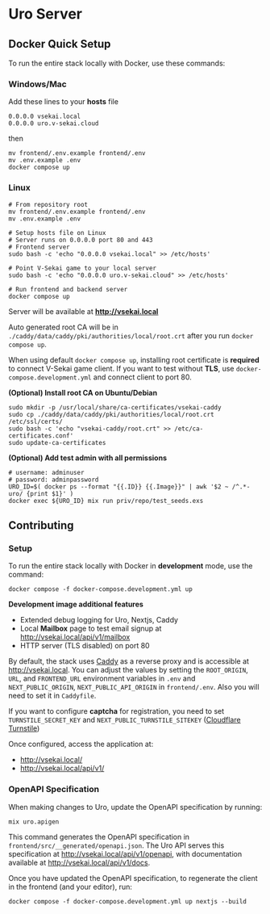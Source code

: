 # Uro Server
## Docker Quick Setup

To run the entire stack locally with Docker, use these commands:

### Windows/Mac

Add these lines to your **hosts** file
```
0.0.0.0 vsekai.local
0.0.0.0 uro.v-sekai.cloud
```
then
```
mv frontend/.env.example frontend/.env
mv .env.example .env
docker compose up
```
### Linux
```
# From repository root
mv frontend/.env.example frontend/.env
mv .env.example .env

# Setup hosts file on Linux
# Server runs on 0.0.0.0 port 80 and 443
# Frontend server
sudo bash -c 'echo "0.0.0.0 vsekai.local" >> /etc/hosts'

# Point V-Sekai game to your local server
sudo bash -c 'echo "0.0.0.0 uro.v-sekai.cloud" >> /etc/hosts'

# Run frontend and backend server
docker compose up
```

Server will be available at **http://vsekai.local**

Auto generated root CA will be in `./caddy/data/caddy/pki/authorities/local/root.crt` after you run `docker compose up`.

When using default `docker compose up`, installing root certificate is **required** to connect V-Sekai game client. 
If you want to test without **TLS**, use `docker-compose.development.yml` and connect client to port 80.

**(Optional) Install root CA on Ubuntu/Debian**
```
sudo mkdir -p /usr/local/share/ca-certificates/vsekai-caddy
sudo cp ./caddy/data/caddy/pki/authorities/local/root.crt /etc/ssl/certs/
sudo bash -c 'echo "vsekai-caddy/root.crt" >> /etc/ca-certificates.conf'
sudo update-ca-certificates
```

**(Optional) Add test admin with all permissions**
```
# username: adminuser
# password: adminpassword
URO_ID=$( docker ps --format "{{.ID}} {{.Image}}" | awk '$2 ~ /^.*-uro/ {print $1}' )
docker exec ${URO_ID} mix run priv/repo/test_seeds.exs
```

## Contributing

### Setup

To run the entire stack locally with Docker in **development** mode, use the command:
```
docker compose -f docker-compose.development.yml up
```
**Development image additional features**
- Extended debug logging for Uro, Nextjs, Caddy
- Local **Mailbox** page to test email signup at http://vsekai.local/api/v1/mailbox
- HTTP server (TLS disabled) on port 80

By default, the stack uses [Caddy](https://caddyserver.com/) as a reverse proxy and is accessible at http://vsekai.local. You can adjust the values by setting the `ROOT_ORIGIN`, `URL`, and `FRONTEND_URL` environment variables in `.env` and `NEXT_PUBLIC_ORIGIN`, `NEXT_PUBLIC_API_ORIGIN` in `frontend/.env`. Also you will need to set it in `Caddyfile`.

If you want to configure **captcha** for registration, you need to set `TURNSTILE_SECRET_KEY` and `NEXT_PUBLIC_TURNSTILE_SITEKEY` ([Cloudflare Turnstile](https://developers.cloudflare.com/turnstile/get-started/))

Once configured, access the application at:
- http://vsekai.local/
- http://vsekai.local/api/v1/

### OpenAPI Specification

When making changes to Uro, update the OpenAPI specification by running:
```
mix uro.apigen
```
This command generates the OpenAPI specification in `frontend/src/__generated/openapi.json`. The Uro API serves this specification at http://vsekai.local/api/v1/openapi, with documentation available at http://vsekai.local/api/v1/docs.

Once you have updated the OpenAPI specification, to regenerate the client in the frontend (and your editor), run:
```
docker compose -f docker-compose.development.yml up nextjs --build
```
